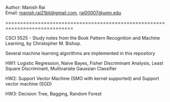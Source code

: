 Author: Manish Rai <br>
Email: manish.rai21bit@gmail.com, rai00007@umn.edu <br>

=============================================================================

CSCI 5525 - Study notes from the Book Pattern Recognition and Machine Learning, by Christopher M. Bishop.

Several machine learning algorithms are implemented in this repository

HW1: Logistic Regression, Naive Bayes, Fisher Discriminant Analysis, Least Square Discriminant, Multivariate Gaussian Classifier

HW2: Support Vector Machine (SMO with kernel supported) and Support vector machine (SGD)

HW3: Decision Tree, Bagging, Random Forest
